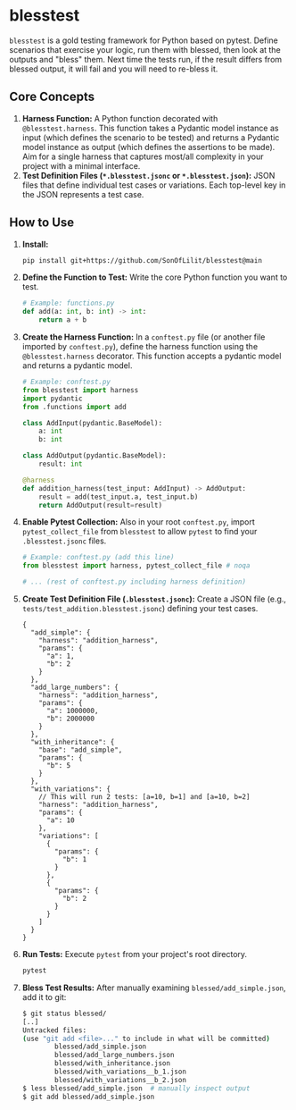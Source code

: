 # blesstest

`blesstest` is a gold testing framework for Python based on pytest. Define scenarios that exercise your logic, run them with blessed, then look at the outputs and "bless" them. Next time the tests run, if the result differs from blessed output, it will fail and you will need to re-bless it.

## Core Concepts

1. **Harness Function:** A Python function decorated with `@blesstest.harness`. This function takes a Pydantic model instance as input (which defines the scenario to be tested) and returns a Pydantic model instance as output (which defines the assertions to be made). Aim for a single harness that captures most/all complexity in your project with a minimal interface.
2. **Test Definition Files (`*.blesstest.jsonc` or `*.blesstest.json`):** JSON files that define individual test cases or variations. Each top-level key in the JSON represents a test case.

## How to Use

1. **Install:**

   ```bash
   pip install git+https://github.com/SonOfLilit/blesstest@main
   ```

2. **Define the Function to Test:**
   Write the core Python function you want to test.

   ```python
   # Example: functions.py
   def add(a: int, b: int) -> int:
       return a + b
   ```

3. **Create the Harness Function:**
   In a `conftest.py` file (or another file imported by `conftest.py`), define the harness function using the `@blesstest.harness` decorator. This function accepts a pydantic model and returns a pydantic model.

   ```python
   # Example: conftest.py
   from blesstest import harness
   import pydantic
   from .functions import add

   class AddInput(pydantic.BaseModel):
       a: int
       b: int

   class AddOutput(pydantic.BaseModel):
       result: int

   @harness
   def addition_harness(test_input: AddInput) -> AddOutput:
       result = add(test_input.a, test_input.b)
       return AddOutput(result=result)
   ```

4. **Enable Pytest Collection:**
   Also in your root `conftest.py`, import `pytest_collect_file` from `blesstest` to allow `pytest` to find your `.blesstest.jsonc` files.

   ```python
   # Example: conftest.py (add this line)
   from blesstest import harness, pytest_collect_file # noqa

   # ... (rest of conftest.py including harness definition)
   ```

5. **Create Test Definition File (`.blesstest.jsonc`):**
   Create a JSON file (e.g., `tests/test_addition.blesstest.jsonc`) defining your test cases.

   ```jsonc
   {
     "add_simple": {
       "harness": "addition_harness",
       "params": {
         "a": 1,
         "b": 2
       }
     },
     "add_large_numbers": {
       "harness": "addition_harness",
       "params": {
         "a": 1000000,
         "b": 2000000
       }
     },
     "with_inheritance": {
       "base": "add_simple",
       "params": {
         "b": 5
       }
     },
     "with_variations": {
       // This will run 2 tests: [a=10, b=1] and [a=10, b=2]
       "harness": "addition_harness",
       "params": {
         "a": 10
       },
       "variations": [
         {
           "params": {
             "b": 1
           }
         },
         {
           "params": {
             "b": 2
           }
         }
       ]
     }
   }
   ```

6. **Run Tests:**
   Execute `pytest` from your project's root directory.

   ```bash
   pytest
   ```

7. **Bless Test Results:**
   After manually examining `blessed/add_simple.json`, add it to git:

   ```bash
   $ git status blessed/
   [..]
   Untracked files:
   (use "git add <file>..." to include in what will be committed)
           blessed/add_simple.json
           blessed/add_large_numbers.json
           blessed/with_inheritance.json
           blessed/with_variations__b_1.json
           blessed/with_variations__b_2.json
   $ less blessed/add_simple.json  # manually inspect output
   $ git add blessed/add_simple.json
   ```
